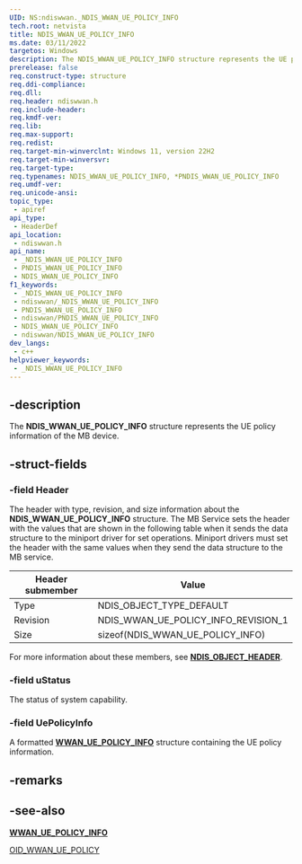 ```yaml
---
UID: NS:ndiswwan._NDIS_WWAN_UE_POLICY_INFO
tech.root: netvista
title: NDIS_WWAN_UE_POLICY_INFO
ms.date: 03/11/2022
targetos: Windows
description: The NDIS_WWAN_UE_POLICY_INFO structure represents the UE policy information of the MB device.
prerelease: false
req.construct-type: structure
req.ddi-compliance: 
req.dll: 
req.header: ndiswwan.h
req.include-header: 
req.kmdf-ver: 
req.lib: 
req.max-support: 
req.redist: 
req.target-min-winverclnt: Windows 11, version 22H2
req.target-min-winversvr: 
req.target-type: 
req.typenames: NDIS_WWAN_UE_POLICY_INFO, *PNDIS_WWAN_UE_POLICY_INFO
req.umdf-ver: 
req.unicode-ansi: 
topic_type:
 - apiref
api_type:
 - HeaderDef
api_location:
 - ndiswwan.h
api_name:
 - _NDIS_WWAN_UE_POLICY_INFO
 - PNDIS_WWAN_UE_POLICY_INFO
 - NDIS_WWAN_UE_POLICY_INFO
f1_keywords:
 - _NDIS_WWAN_UE_POLICY_INFO
 - ndiswwan/_NDIS_WWAN_UE_POLICY_INFO
 - PNDIS_WWAN_UE_POLICY_INFO
 - ndiswwan/PNDIS_WWAN_UE_POLICY_INFO
 - NDIS_WWAN_UE_POLICY_INFO
 - ndiswwan/NDIS_WWAN_UE_POLICY_INFO
dev_langs:
 - c++
helpviewer_keywords:
 - _NDIS_WWAN_UE_POLICY_INFO
---
```


## -description

The **NDIS_WWAN_UE_POLICY_INFO** structure represents the UE policy information of the MB device.


## -struct-fields

### -field Header

The header with type, revision, and size information about the **NDIS_WWAN_UE_POLICY_INFO** structure. The MB Service sets the header with the values that are shown in the following table when it sends the data structure to the miniport driver for set operations. Miniport drivers must set the header with the same values when they send the data structure to the MB service.

| Header submember | Value |
| --- | --- |
| Type | NDIS_OBJECT_TYPE_DEFAULT |
| Revision | NDIS_WWAN_UE_POLICY_INFO_REVISION_1 |
| Size | sizeof(NDIS_WWAN_UE_POLICY_INFO) |

For more information about these members, see [**NDIS_OBJECT_HEADER**](../objectheader/ns-objectheader-ndis_object_header.md).

### -field uStatus

The status of system capability. 

### -field UePolicyInfo

A formatted [**WWAN_UE_POLICY_INFO**](../wwan/ns-wwan-wwan_ue_policy_info.md) structure containing the UE policy information. 

## -remarks

## -see-also

[**WWAN_UE_POLICY_INFO**](../wwan/ns-wwan-wwan_ue_policy_info.md)

[OID_WWAN_UE_POLICY](/windows-hardware/drivers/network/oid-wwan-ue-policy)